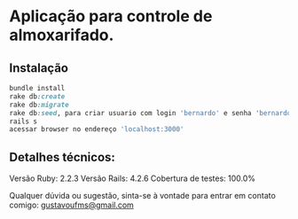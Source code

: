 # Aplicação para controle de almoxarifado.


## Instalação


```ruby
bundle install
rake db:create
rake db:migrate
rake db:seed, para criar usuario com login 'bernardo' e senha 'bernardo123'.
rails s
acessar browser no endereço 'localhost:3000'
```

## Detalhes técnicos:

Versão Ruby: 2.2.3
Versão Rails: 4.2.6
Cobertura de testes: 100.0%


Qualquer dúvida ou sugestão, sinta-se à vontade para entrar em contato comigo: gustavoufms@gmail.com
